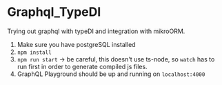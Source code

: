 # Graphql_TypeDI

Trying out graphql with typeDI and integration with mikroORM.

1. Make sure you have postgreSQL installed
2. `npm install`
3. `npm run start` -> be careful, this doesn't use ts-node, so `watch` has to run first in order to generate compiled js files.
4. GraphQL Playground should be up and running on `localhost:4000`